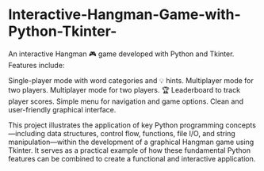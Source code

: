 # Interactive-Hangman-Game-with-Python-Tkinter-

An interactive Hangman 🎮 game developed with Python and Tkinter. Features include:

Single-player mode with word categories and 💡 hints.
Multiplayer mode for two players.
Multiplayer mode for two players.
🏆 Leaderboard to track player scores.
Simple menu for navigation and game options.
Clean and user-friendly graphical interface.

This project illustrates the application of key Python programming concepts—including data structures, control flow, functions, file I/O, and string manipulation—within the development of a graphical Hangman game using Tkinter. It serves as a practical example of how these fundamental Python features can be combined to create a functional and interactive application.
